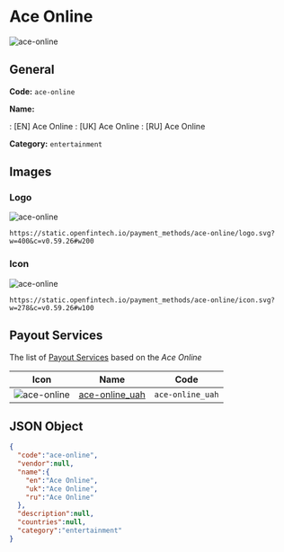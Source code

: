 
# Ace Online 
![ace-online](https://static.openfintech.io/payment_methods/ace-online/logo.svg?w=400&c=v0.59.26#w200)  

## General 
**Code:** `ace-online` 
 
**Name:** 
 
:	[EN] Ace Online 
:	[UK] Ace Online 
:	[RU] Ace Online 
 
**Category:** `entertainment` 
 

## Images 

### Logo 
![ace-online](https://static.openfintech.io/payment_methods/ace-online/logo.svg?w=400&c=v0.59.26#w200)  

```
https://static.openfintech.io/payment_methods/ace-online/logo.svg?w=400&c=v0.59.26#w200
```  

### Icon 
![ace-online](https://static.openfintech.io/payment_methods/ace-online/icon.svg?w=278&c=v0.59.26#w100)  

```
https://static.openfintech.io/payment_methods/ace-online/icon.svg?w=278&c=v0.59.26#w100
```  

## Payout Services 
 
The list of [Payout Services](/payout-services/) based on the _Ace Online_ 

|Icon|Name|Code| 
|:---:|:---:|:---:| 
|![ace-online](https://static.openfintech.io/payout_methods/ace-online/icon.svg?w=278&c=v0.59.26#w40) |[ace-online_uah](/payout-services/ace-online_uah/)|`ace-online_uah`| 
 

## JSON Object 

```json
{
  "code":"ace-online",
  "vendor":null,
  "name":{
    "en":"Ace Online",
    "uk":"Ace Online",
    "ru":"Ace Online"
  },
  "description":null,
  "countries":null,
  "category":"entertainment"
}
```  
